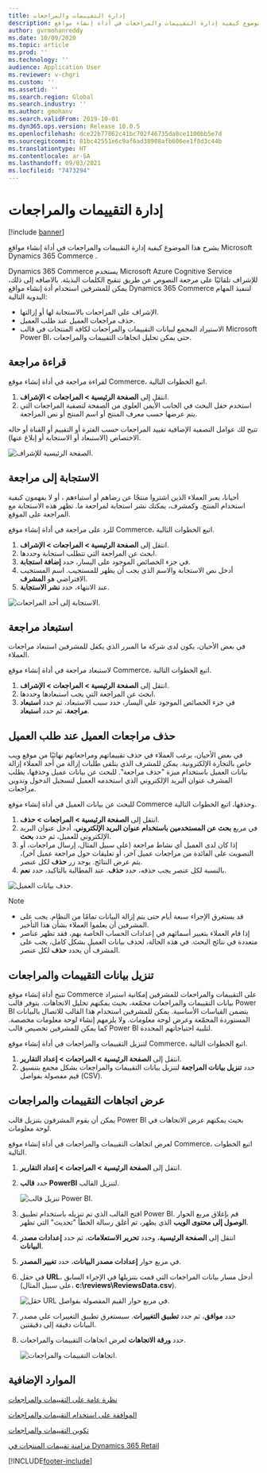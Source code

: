 ```yaml
---
title: إدارة التقييمات والمراجعات
description: يشرح هذا الموضوع كيفية إدارة التقييمات والمراجعات في أداة إنشاء مواقع Microsoft Dynamics 365 Commerce .
author: gvrmohanreddy
ms.date: 10/09/2020
ms.topic: article
ms.prod: ''
ms.technology: ''
audience: Application User
ms.reviewer: v-chgri
ms.custom: ''
ms.assetid: ''
ms.search.region: Global
ms.search.industry: ''
ms.author: gmohanv
ms.search.validFrom: 2019-10-01
ms.dyn365.ops.version: Release 10.0.5
ms.openlocfilehash: dce22b77862c41bc702f46735da8ce1100bb5e7d
ms.sourcegitcommit: 81bc42551e6c9af6ad38908afb606ee1f8d3c44b
ms.translationtype: HT
ms.contentlocale: ar-SA
ms.lasthandoff: 09/03/2021
ms.locfileid: "7473294"
---
```

# <a name="manage-ratings-and-reviews"></a>إدارة التقييمات والمراجعات

[!include [banner](includes/banner.md)]

يشرح هذا الموضوع كيفية إدارة التقييمات والمراجعات في أداة إنشاء مواقع Microsoft Dynamics 365 Commerce .

Dynamics 365 Commerce يستخدم Microsoft Azure Cognitive Service للإشراف تلقائيًا على مرجعة النصوص عن طريق تنقيح الكلمات البذيئة. بالاضافه إلى ذلك، يمكن للمشرفين استخدام أدة إنشاء مواقع Dynamics 365 Commerce لتنفيذ المهام اليدوية التالية:

- الإشراف على المراجعات بالاستجابة لها أو إزالتها.
- حذف مراجعات العميل عند طلب العميل.
- الاستيراد المجمع لبيانات التقييمات والمراجعات لكافة المنتجات في قالب Microsoft Power BI، حتى يمكن تحليل اتجاهات التقييمات والمراجعات.

## <a name="read-a-review"></a>قراءة مراجعة 

لقراءة مراجعة في أداة إنشاء موقع Commerce، اتبع الخطوات التالية.

1. انتقل إلى **الصفحة الرئيسية‬ \> المراجعات \> الإشراف**.
1. استخدم حقل البحث في الجانب الأيمن العلوي من الصفحة لتصفية المراجعات التي يتم عرضها حسب معرف المنتج أو اسم المنتج أو نص المراجعة.

تتيح لك عوامل التصفية الإضافية تقييد المراجعات حسب الفترة أو التقييم أو القناة أو حاله الاختصاص (الاستبعاد أو الاستجابة أو إبلاغ عنها).

![الصفحة الرئيسية للإشراف.](media/rnr-moderation-home.png) 

## <a name="respond-to-a-review"></a>الاستجابة إلى مراجعة 

أحيانا، يعبر العملاء الذين اشتروا منتجًا عن رضاهم أو استياءهم ، أو لا يفهمون كيفية استخدام المنتج. وكمشرف، يمكنك نشر استجابة لمراجعة ما. تظهر هذه الاستجابة مع المراجعة على الموقع. 

للرد على مراجعة في أداة إنشاء موقع Commerce، اتبع الخطوات التالية.

1. انتقل إلى **الصفحة الرئيسية‬ \> المراجعات \> الإشراف**.
1. ابحث عن المراجعة التي تتطلب استجابة وحددها.
1. في جزء الخصائص الموجود على اليسار، حدد **إضافة استجابة**.
1. أدخل نص الاستجابة والاسم الذي يجب أن يظهر للمستجيب. اسم المستجيب الافتراضي هو **المشرف**.
1. عند الانتهاء، حدد **نشر الاستجابة**.

![الاستجابة إلى أحد المراجعات.](media/rnr-moderation-response.png) 

## <a name="take-down-a-review"></a>استبعاد مراجعة 

في بعض الأحيان، يكون لدى شركة ما المبرر الذي يكفل للمشرفين استبعاد مراجعات العملاء. 

لاستبعاد مراجعة في أداة إنشاء موقع Commerce، اتبع الخطوات التالية.

1. انتقل إلى **الصفحة الرئيسية‬ \> المراجعات \> الإشراف**.
1. ابحث عن المراجعة التي يجب استبعادها وحددها.
1. في جزء الخصائص الموجود علي اليسار، حدد سبب الاستبعاد، ثم حدد **استبعاد مراجعة**، ثم حدد **استبعاد**.
    
## <a name="delete-a-customers-reviews-at-the-customers-request"></a>حذف مراجعات العميل عند طلب العميل 

في بعض الأحيان، يرغب العملاء في حذف تقييماتهم ومراجعاتهم نهائيًا من موقع ويب خاص بالتجارة الإلكترونية. يمكن للمشرف الذي يتلقى طلبات إزالة من أحد العملاء إزالة بيانات العميل باستخدام ميزة "حذف مراجعة". للبحث عن بيانات عميل وحذفها، يطلب المشرف عنوان البريد الإلكتروني الذي استخدمه العميل لتسجيل الدخول وتدوين مراجعات. 

للبحث عن بيانات العميل في أداة إنشاء موقع Commerce وحذفها، اتبع الخطوات التالية.

1. انتقل إلى **الصفحة الرئيسية‬ \> المراجعات \> حذف**.
1. في مربع **بحث عن المستخدمين باستخدام عنوان البريد الإلكتروني**، أدخل عنوان البريد الإلكتروني للعميل، ثم حدد **بحث**.
1. إذا كان لدى العميل أي نشاط مراجعة (على سبيل المثال، إرسال مراجعات، أو التصويت على الفائدة من مراجعات عميل آخر، أو تعليقات حول مراجعة عميل آخر)، يتم عرض النتائج. يوجد زر **حذف** لكل عنصر.
1. بالنسبة لكل عنصر يجب حذفه، حدد **حذف**. عند المطالبة بالتاكيد، حدد **نعم**. 
    
![حذف بيانات العميل.](media/rnr-moderation-delete-reviews.png) 

> [!NOTE]
> - قد يستغرق الإجراء سبعة أيام حتى يتم إزالة البيانات تمامًا من النظام. يجب على المشرفين أن يعلموا العملاء بشأن هذا التأخير.
> - إذا قام العملاء بتغيير أسمائهم في إعدادات الحساب الخاصة بهم، فقد تظهر عناصر متعددة في نتائج البحث. في هذه الحالة، لحذف بيانات العميل بشكل كامل، يجب على المشرف أن يحدد **حذف** لكل عنصر. 

## <a name="download-ratings-and-reviews-data"></a>تنزيل بيانات التقييمات والمراجعات

تتيح أداة إنشاء موقع Commerce على التقييمات والمراجعات للمشرفين إمكانية استيراد بيانات التقييمات والمراجعات مجمّعة، بحيث يمكنهم تحليل الاتجاهات. يتوفر قالب Power BI يتضمن القياسات الأساسية. يمكن للمشرفين استخدام هذا القالب للاتصال بالبيانات المستوردة المجمّعة وعرض لوحة معلومات. ولا يلزمهم إنشاء لوحة معلومات مخصصة. كما يمكن للمشرفين تخصيص قالب Power BI لتلبية احتياجاتهم المحددة. 

لتنزيل التقييمات والمراجعات في أداة إنشاء موقع Commerce، اتبع الخطوات التالية.

1. انتقل إلى **الصفحة الرئيسية‬ \> المراجعات \> ‏‫إعداد التقارير‬‬**.
1. حدد **تنزيل بيانات المراجعة** لتنزيل بيانات التقييمات والمراجعات بشكل مجمع بتنسيق قيم مفصولة بفواصل (CSV).

## <a name="view-ratings-and-reviews-trends"></a>عرض اتجاهات التقييمات والمراجعات

يمكن أن يقوم المشرفون بتنزيل قالب Power BI بحيث يمكنهم عرض الاتجاهات في لوحة معلومات.

لعرض اتجاهات التقييمات والمراجعات في أداة إنشاء موقع Commerce، اتبع الخطوات التالية.

1. انتقل إلى **الصفحة الرئيسية‬ \> المراجعات \> ‏‫إعداد التقارير‬‬**.
1. حدد **قالب PowerBI** لتنزيل القالب.

    ![تنزيل قالب Power BI.](media/rnr-moderation-reports.png) 

1. افتح القالب الذي تم تنزيله باستخدام تطبيق Power BI. قم بإغلاق مربع الحوار **الوصول إلى محتوى الويب** الذي يظهر، ثم أغلق رسالة الخطأ "تحديث" التي تظهر.
1. انتقل إلى **الصفحة الرئيسية**، وحدد **تحرير الاستعلامات**، ثم حدد **إعدادات مصدر البيانات**.
1. في مربع حوار **إعدادات مصدر البيانات**، حدد **تغيير المصدر**.
1. في حقل **URL**، أدخل مسار بيانات المراجعات التي قمت بتنزيلها في الإجراء السابق (على سبيل المثال، **c:\\reviews\\ReviewsData.csv**).

    ![حقل URL في مربع حوار القيم المفصولة بفواصل.](media/rnr-powerbi-datasource-settings.png) 

1. حدد **موافق**، ثم حدد **‏‫تطبيق التغييرات‬**. سيستغرق تطبيق التغييرات علي مصدر البيانات دقيقة إلى دقيقتين.
1. حدد **ورقة الاتجاهات** لعرض اتجاهات التقييمات والمراجعات.

    ![اتجاهات التقييمات والمراجعات.](media/rnr-powerbi-dashboard-template.png) 
    
## <a name="additional-resources"></a>الموارد الإضافية

[نظرة عامة على التقييمات والمراجعات](ratings-reviews-overview.md)

[الموافقة على استخدام التقييمات والمراجعات](opt-in-ratings-reviews.md)

[تكوين التقييمات والمراجعات](configure-ratings-reviews.md)

[مزامنة تقييمات المنتجات في Dynamics 365 Retail](sync-product-ratings.md)


[!INCLUDE[footer-include](../includes/footer-banner.md)]
